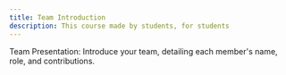 ```yaml
---
title: Team Introduction
description: This course made by students, for students 
---
```


Team Presentation: Introduce your team, detailing each member's name, role, and contributions.



